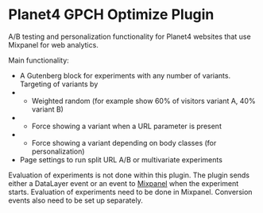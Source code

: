 # Planet4 GPCH Optimize Plugin

A/B testing and personalization functionality for Planet4 websites that use Mixpanel for web analytics.

Main functionality:
- A Gutenberg block for experiments with any number of variants. Targeting of variants by
- - Weighted random (for example show 60% of visitors variant A, 40% variant B)
- - Force showing a variant when a URL parameter is present
- - Force showing a variant depending on body classes (for personalization)
- Page settings to run split URL A/B or multivariate experiments

Evaluation of experiments is not done within this plugin. The plugin sends either a DataLayer event or an event to [Mixpanel](https://mixpanel.com/) when the experiment starts. Evaluation of experiments need to be done in Mixpanel. Conversion events also need to be set up separately.
